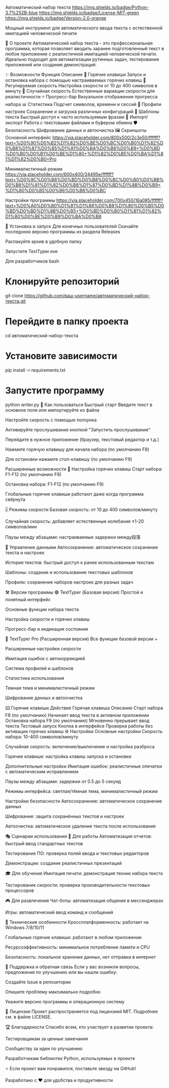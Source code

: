 Автоматический набор текста
https://img.shields.io/badge/Python-3.7%252B-blue
https://img.shields.io/badge/License-MIT-green
https://img.shields.io/badge/Version-2.0-orange

Мощный инструмент для автоматического ввода текста с естественной имитацией человеческой печати

🎯 О проекте
Автоматический набор текста - это профессиональная программа, которая позволяет вводить заранее подготовленный текст в любое приложение с реалистичной имитацией человеческой печати. Идеально подходит для автоматизации рутинных задач, тестирования приложений или создания демонстраций.

✨ Возможности
Функция	Описание
🎹 Горячие клавиши	Запуск и остановка набора с помощью настраиваемых горячих клавиш
🐢 Регулируемая скорость	Настройка скорости от 10 до 400 символов в минуту
🎲 Случайная скорость	Естественные вариации скорости для реалистичности
⚡ Прогресс-бар	Визуальное отображение прогресса набора
📊 Статистика	Подсчет символов, времени и сессий
💾 Профили настроек	Сохранение и загрузка различных конфигураций
📝 Шаблоны текста	Быстрый доступ к часто используемым фразам
🔄 Импорт/экспорт	Работа с текстовыми файлами и буфером обмена
🛡️ Безопасность	Шифрование данных и автоочистка
🖼️ Скриншоты
Основной интерфейс
https://via.placeholder.com/800x500/2c3e50/ffffff?text=%D0%90%D0%B2%D1%82%D0%BE%D0%BC%D0%B0%D1%82%D0%B8%D1%87%D0%B5%D1%81%D0%BA%D0%B8%D0%B9+%D0%BD%D0%B0%D0%B1%D0%BE%D1%80+%D1%82%D0%B5%D0%BA%D1%81%D1%82%D0%B0+Pro

Минималистичный режим
https://via.placeholder.com/600x400/34495e/ffffff?text=%D0%9C%D0%B8%D0%BD%D0%B8%D0%BC%D0%B0%D0%BB%D0%B8%D1%81%D1%82%D0%B8%D1%87%D0%BD%D1%8B%D0%B9+%D1%80%D0%B5%D0%B6%D0%B8%D0%BC

Настройки программы
https://via.placeholder.com/700x450/16a085/ffffff?text=%D0%A0%D0%B0%D1%81%D1%88%D0%B8%D1%80%D0%B5%D0%BD%D0%BD%D1%8B%D0%B5+%D0%BD%D0%B0%D1%81%D1%82%D1%80%D0%BE%D0%B9%D0%BA%D0%B8

🚀 Установка и запуск
Для конечных пользователей
Скачайте последнюю версию программы из раздела Releases

Распакуйте архив в удобную папку

Запустите TextTyper.exe

Для разработчиков
bash
# Клонируйте репозиторий
git clone https://github.com/ваш-username/автоматический-набор-текста.git

# Перейдите в папку проекта
cd автоматический-набор-текста

# Установите зависимости
pip install -r requirements.txt

# Запустите программу
python writer.py
📖 Как пользоваться
Быстрый старт
Введите текст в основное поле или импортируйте из файла

Настройте скорость с помощью ползунка

Активируйте прослушивание кнопкой "Запустить прослушивание"

Перейдите в нужное приложение (браузер, текстовый редактор и т.д.)

Нажмите горячую клавишу для начала набора (по умолчанию F8)

Для остановки нажмите стоп-клавишу (по умолчанию F9)

Расширенные возможности
🔧 Настройка горячих клавиш
Старт набора: F1-F12 (по умолчанию F8)

Остановка набора: F1-F12 (по умолчанию F9)

Глобальные горячие клавиши работают даже когда программа свёрнута

🎚️ Режимы скорости
Базовая скорость: от 10 до 400 символов/минуту

Случайная скорость: добавляет естественные колебания ±1-20 символов/мин

Паузы между абзацами: настраиваемые задержки между段落

💾 Управление данными
Автосохранение: автоматическое сохранение текста и настроек

История текстов: быстрый доступ к ранее использованным текстам

Шаблоны: создание и использование текстовых шаблонов

Профили: сохранение наборов настроек для разных задач

🛠️ Версии программы
🟢 TextTyper (Базовая версия)
Простой и понятный интерфейс

Основные функции набора текста

Настройка скорости и горячих клавиш

Прогресс-бар и индикация состояния

🔵 TextTyper Pro (Расширенная версия)
Все функции базовой версии +

Расширенные настройки скорости

Имитация ошибок с автокоррекцией

Система профилей и шаблонов

Статистика использования

Темная тема и минималистичный режим

Шифрование данных и автоочистка

⌨️ Горячие клавиши
Действие	Горячая клавиша	Описание
Старт набора	F8 (по умолчанию)	Начинает ввод текста в активном приложении
Остановка набора	F9 (по умолчанию)	Мгновенно прерывает ввод текста
Тестовый запуск	Кнопка в интерфейсе	Проверка работы без активации горячих клавиш
⚙️ Настройки
Основные настройки
Скорость набора: 10-400 символов/минуту

Случайная скорость: включение/выключение и настройка разброса

Горячие клавиши: настройка клавиш запуска и остановки

Дополнительные настройки
Имитация ошибок: реалистичные опечатки с автоматическим исправлением

Паузы между абзацами: задержки от 0.5 до 5 секунд

Режимы интерфейса: светлая/тёмная тема, минималистичный режим

Настройки безопасности
Автосохранение: автоматическое сохранение данных

Шифрование: защита сохранённых текстов и настроек

Автоочистка: автоматическое удаление текста после использования

🎭 Сценарии использования
💼 Для работы
Автоматизация отчетов: быстрый ввод стандартных текстов

Тестирование ПО: проверка полей ввода и текстовых редакторов

Демонстрации: создание реалистичных презентаций

🎓 Для обучения
Имитация печати: демонстрация техник набора текста

Тестирование скорости: проверка производительности текстовых процессоров

🎮 Для развлечения
Чат-боты: автоматизация общения в мессенджерах

Игры: автоматический ввод команд и сообщений

🔧 Технические особенности
Кроссплатформенность: работает на Windows 7/8/10/11

Глобальные горячие клавиши: работают в любом приложении

Ресурсоэффективность: минимальное потребление памяти и CPU

Безопасность: локальное хранение данных, нет отправки в интернет

🤝 Поддержка и обратная связь
Если у вас возникли вопросы, предложения по улучшению или вы нашли ошибку:

Создайте Issue в репозитории

Опишите проблему максимально подробно

Укажите версию программы и операционную систему

📄 Лицензия
Проект распространяется под лицензией MIT. Подробнее см. в файле LICENSE.

🏆 Благодарности
Спасибо всем, кто участвует в развитии проекта:

Тестировщикам за ценные замечания

Сообществу за идеи по улучшению

Разработчикам библиотек Python, используемых в проекте

⭐ Если проект вам понравился, поставьте звезду на GitHub!

Разработано с ❤️ для удобства и продуктивности
